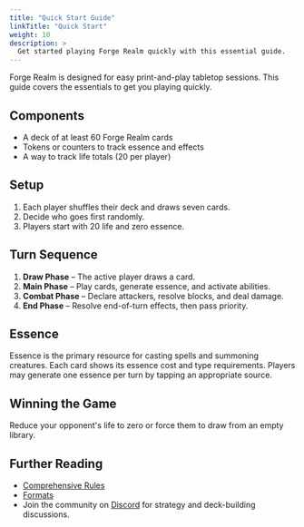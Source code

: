 ```yaml
---
title: "Quick Start Guide"
linkTitle: "Quick Start"
weight: 10
description: >
  Get started playing Forge Realm quickly with this essential guide.
---
```


Forge Realm is designed for easy print-and-play tabletop sessions. This guide covers the essentials to get you playing quickly.

## Components

- A deck of at least 60 Forge Realm cards
- Tokens or counters to track essence and effects
- A way to track life totals (20 per player)

## Setup

1. Each player shuffles their deck and draws seven cards.
2. Decide who goes first randomly.
3. Players start with 20 life and zero essence.

## Turn Sequence

1. **Draw Phase** – The active player draws a card.
2. **Main Phase** – Play cards, generate essence, and activate abilities.
3. **Combat Phase** – Declare attackers, resolve blocks, and deal damage.
4. **End Phase** – Resolve end-of-turn effects, then pass priority.

## Essence

Essence is the primary resource for casting spells and summoning creatures. Each card shows its essence cost and type requirements. Players may generate one essence per turn by tapping an appropriate source.

## Winning the Game

Reduce your opponent's life to zero or force them to draw from an empty library.

## Further Reading

- [Comprehensive Rules](../comprehensive-rules/)
- [Formats](../formats/)
- Join the community on [Discord](https://discord.gg/KQTY8DfY) for strategy and deck-building discussions.
